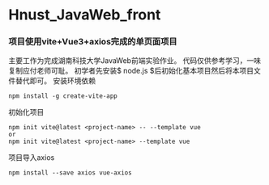 # Hnust_JavaWeb_front
### 项目使用vite+Vue3+axios完成的单页面项目
主要工作为完成湖南科技大学JavaWeb前端实验作业。
代码仅供参考学习，一味复制应付老师可耻。
初学者先安装$ node.js $后初始化基本项目然后将本项目文件替代即可。
安装环境依赖
```
npm install -g create-vite-app
```
初始化项目
```
npm init vite@latest <project-name> -- --template vue
or
npm init vite@latest <project-name> --template vue
```
项目导入axios
```
npm install --save axios vue-axios 
```
